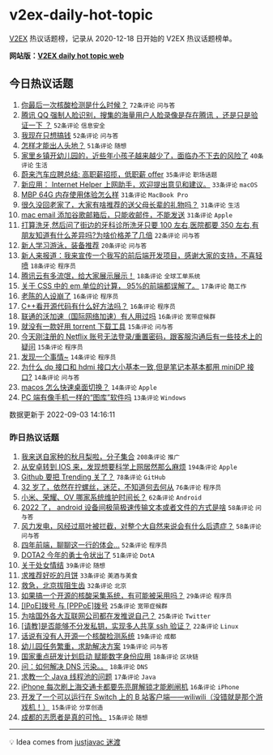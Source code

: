 # v2ex-daily-hot-topic

[V2EX](https://www.v2ex.com/) 热议话题榜，记录从 2020-12-18 日开始的 V2EX 热议话题榜单。

**网站版：[V2EX daily hot topic web](https://boojack.github.io/v2ex-daily-hot-topic-web/)**

## 今日热议话题

<!-- TODAY BEGIN -->

1. [你最后一次核酸检测是什么时候？](https://www.v2ex.com/t/877408) `72条评论` `问与答`
1. [腾讯 QQ 强制人脸识别，搜集的海量用户人脸录像是存在腾讯 ，还是只是验证一下 ？](https://www.v2ex.com/t/877394) `52条评论` `信息安全`
1. [我现在只想搞钱](https://www.v2ex.com/t/877414) `52条评论` `问与答`
1. [怎样才能出人头地？](https://www.v2ex.com/t/877452) `51条评论` `随想`
1. [家里乡镇开幼儿园的，近些年小孩子越来越少了，面临办不下去的风险了](https://www.v2ex.com/t/877461) `40条评论` `生活`
1. [蔚来汽车应聘总结: 高职薪招揽，低职薪 offer](https://www.v2ex.com/t/877388) `35条评论` `职场话题`
1. [新应用： Internet Helper 上网助手，欢迎提出意见和建议。](https://www.v2ex.com/t/877473) `33条评论` `macOS`
1. [MBP 64G 内存使用体验怎么样](https://www.v2ex.com/t/877400) `31条评论` `MacBook Pro`
1. [很久没回老家了，大家有啥推荐的送父母长辈的礼物吗？](https://www.v2ex.com/t/877402) `31条评论` `生活`
1. [mac email 添加谷歌邮箱后，只能收邮件，不能发送](https://www.v2ex.com/t/877411) `31条评论` `Apple`
1. [打算洗牙,然后问了街边的牙科诊所洗牙只要 100 左右,医院都要 350 左右,有朋友知道有什么差异吗?为啥价格差了几倍](https://www.v2ex.com/t/877437) `22条评论` `问与答`
1. [新人学习游泳，装备推荐](https://www.v2ex.com/t/877447) `20条评论` `问与答`
1. [新人来报道：我来宣传一个我写的前后端开发项目，感谢大家的支持，不喜轻喷](https://www.v2ex.com/t/877418) `18条评论` `程序员`
1. [腾讯云有多流氓，给大家展示展示！](https://www.v2ex.com/t/877403) `18条评论` `全球工单系统`
1. [关于 CSS 中的 em 单位的计算， 95%的前端都误解了。](https://www.v2ex.com/t/877412) `17条评论` `酷工作`
1. [老陈的人设崩了](https://www.v2ex.com/t/877475) `16条评论` `程序员`
1. [C++看开源代码有什么好方法吗？](https://www.v2ex.com/t/877435) `16条评论` `程序员`
1. [联通的沃加速（国际网络加速）有人用过吗](https://www.v2ex.com/t/877433) `16条评论` `宽带症候群`
1. [就没有一款好用 torrent 下载工具](https://www.v2ex.com/t/877488) `15条评论` `问与答`
1. [今天刚注册的 Netflix 账号无法登录/重置密码，跟客服沟通后有一些技术上的疑问](https://www.v2ex.com/t/877419) `15条评论` `程序员`
1. [发现一个事情~](https://www.v2ex.com/t/877512) `14条评论` `程序员`
1. [为什么 dp 接口和 hdmi 接口大小基本一致,但是笔记本基本都用 miniDP 接口?](https://www.v2ex.com/t/877463) `14条评论` `问与答`
1. [macos 怎么快速桌面切换？](https://www.v2ex.com/t/877441) `14条评论` `Apple`
1. [PC 端有像手机一样的“图库”软件吗](https://www.v2ex.com/t/877498) `13条评论` `Windows`

数据更新于 2022-09-03 14:16:11

<!-- TODAY END -->

### 昨日热议话题

<!-- YESTERDAY BEGIN -->

1. [我来送自家种的秋月梨啦，分子集合](https://www.v2ex.com/t/877196) `208条评论` `推广`
1. [从安卓转到 IOS 来，发现想要科学上网居然那么麻烦](https://www.v2ex.com/t/877193) `194条评论` `Apple`
1. [Github 要把 Trending 关了？](https://www.v2ex.com/t/877153) `78条评论` `GitHub`
1. [32 岁了，依然在拧螺丝，迷茫，不知道何去何从](https://www.v2ex.com/t/877269) `76条评论` `程序员`
1. [小米、荣耀、OV 哪家系统维护时间长？](https://www.v2ex.com/t/877179) `62条评论` `Android`
1. [2022 了， android 设备间极简极速传输文本或者文件的方式是啥](https://www.v2ex.com/t/877169) `58条评论` `问与答`
1. [风力发电，风经过扇叶被拦截，对整个大自然来说会有什么后遗症？](https://www.v2ex.com/t/877212) `58条评论` `问与答`
1. [四年前端，聊聊这一行的体会...](https://www.v2ex.com/t/877304) `52条评论` `程序员`
1. [DOTA2 今年的勇士令状出了](https://www.v2ex.com/t/877155) `51条评论` `DotA`
1. [关于处女情结](https://www.v2ex.com/t/877229) `39条评论` `随想`
1. [求推荐好吃的月饼](https://www.v2ex.com/t/877321) `33条评论` `美酒与美食`
1. [救急，北京拔阻生齿](https://www.v2ex.com/t/877297) `32条评论` `北京`
1. [如果搞一个开源的核酸采集系统，有可能被采用吗？](https://www.v2ex.com/t/877367) `29条评论` `程序员`
1. [[IPoE]拨号 与 [PPPoE]拨号](https://www.v2ex.com/t/877282) `25条评论` `宽带症候群`
1. [为啥国外各大互联网公司都在发推说自己？](https://www.v2ex.com/t/877266) `25条评论` `Twitter`
1. [[请教]是否能够不分发私钥，实现多人共享 ssh 验证？](https://www.v2ex.com/t/877152) `22条评论` `Linux`
1. [话说有没有人开源一个核酸检测系统](https://www.v2ex.com/t/877366) `19条评论` `成都`
1. [幼儿园任务繁重，求助解决方案](https://www.v2ex.com/t/877331) `19条评论` `问与答`
1. [国家重点研发计划启动 赋能数字身份应用](https://www.v2ex.com/t/877354) `18条评论` `区块链`
1. [问：如何解决 DNS 污染。。](https://www.v2ex.com/t/877224) `18条评论` `DNS`
1. [求教一个 Java 线程池的问题](https://www.v2ex.com/t/877178) `17条评论` `Java`
1. [iPhone 每次刷上海交通卡都要先亮屏解锁才能刷闸机](https://www.v2ex.com/t/877341) `16条评论` `iPhone`
1. [开发了一个可以运行在 Switch 上的 B 站客户端——wiliwili（没错就是那个游戏机！）](https://www.v2ex.com/t/877359) `15条评论` `分享创造`
1. [成都的志愿者是真的可怜。](https://www.v2ex.com/t/877380) `15条评论` `随想`

<!-- YESTERDAY END -->

---

💡 Idea comes from [justjavac 迷渡](https://github.com/justjavac/)
